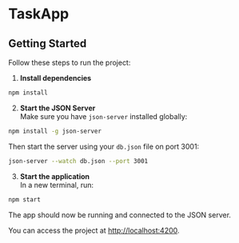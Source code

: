# TaskApp

## Getting Started

Follow these steps to run the project:

1. **Install dependencies**

```bash
npm install
```

2. **Start the JSON Server**  
   Make sure you have `json-server` installed globally:

```bash
npm install -g json-server
```

Then start the server using your `db.json` file on port 3001:

```bash
json-server --watch db.json --port 3001
```

3. **Start the application**  
   In a new terminal, run:

```bash
npm start
```

The app should now be running and connected to the JSON server.

You can access the project at [http://localhost:4200](http://localhost:4200).

